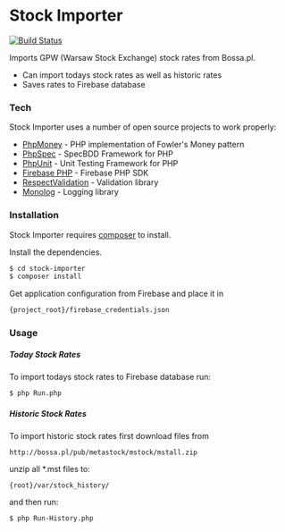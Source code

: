 # Stock Importer

[![Build Status](https://travis-ci.org/Lai90/StockImporter.svg?branch=master)](https://travis-ci.org/Lai90/StockImporter)

Imports GPW (Warsaw Stock Exchange) stock rates from Bossa.pl.

  - Can import todays stock rates as well as historic rates
  - Saves rates to Firebase database

### Tech

Stock Importer uses a number of open source projects to work properly:

* [PhpMoney] - PHP implementation of Fowler's Money pattern
* [PhpSpec] - SpecBDD Framework for PHP
* [PhpUnit] - Unit Testing Framework for PHP
* [Firebase PHP] - Firebase PHP SDK
* [RespectValidation] - Validation library
* [Monolog] - Logging library

### Installation

Stock Importer requires [composer](https://getcomposer.org/) to install.

Install the dependencies.

```sh
$ cd stock-importer
$ composer install
```

Get application configuration from Firebase and place it in 
```sh
{project_root}/firebase_credentials.json
```

### Usage

##### Today Stock Rates
To import todays stock rates to Firebase database run:
```sh
$ php Run.php
```
##### Historic Stock Rates
To import historic stock rates first download files from
```
http://bossa.pl/pub/metastock/mstock/mstall.zip
```
unzip all *.mst files to:
```
{root}/var/stock_history/
```
and then run:
```sh
$ php Run-History.php
```

   [PhpMoney]: <https://github.com/moneyphp/money>
   [PhpSpec]: <https://github.com/phpspec/phpspec>
   [Firebase PHP]: <https://github.com/kreait/firebase-php>
   [PhpUnit]: <https://phpunit.de/>
   [RespectValidation]: <https://github.com/Respect/Validation>
   [Monolog]: <https://github.com/Seldaek/monolog>
